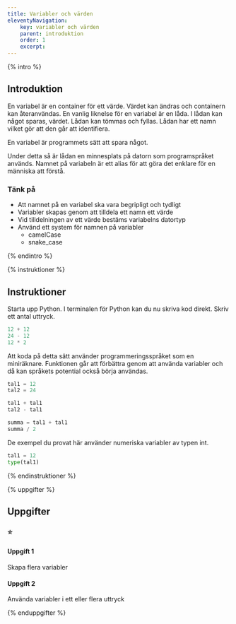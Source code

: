 ```yaml
---
title: Variabler och värden
eleventyNavigation:
    key: variabler och värden
    parent: introduktion
    order: 1
    excerpt:
---
```


{% intro %}

## Introduktion

En variabel är en container för ett värde. Värdet kan ändras och containern kan återanvändas.
En vanlig liknelse för en variabel är en låda. I lådan kan något sparas, värdet. Lådan kan tömmas och fyllas. Lådan har ett namn vilket gör att den går att identifiera.

En variabel är programmets sätt att spara något.

Under detta så är lådan en minnesplats på datorn som programspråket används. Namnet på variabeln är ett alias för att göra det enklare för en människa att förstå.

### Tänk på

-   Att namnet på en variabel ska vara begripligt och tydligt
-   Variabler skapas genom att tilldela ett namn ett värde
-   Vid tilldelningen av ett värde bestäms variabelns datortyp
-   Använd ett system för namnen på variabler
    -   camelCase
    -   snake_case

{% endintro %}

{% instruktioner %}

## Instruktioner

Starta upp Python. I terminalen för Python kan du nu skriva kod direkt.
Skriv ett antal uttryck.

```python
12 + 12
24 - 12
12 * 2
```

Att koda på detta sätt använder programmeringsspråket som en miniräknare.
Funktionen går att förbättra genom att använda variabler och då kan språkets potential också börja användas.

```python
tal1 = 12
tal2 = 24

tal1 + tal1
tal2 - tal1

summa = tal1 + tal1
summa / 2
```

De exempel du provat här använder numeriska variabler av typen int.

```python
tal1 = 12
type(tal1)
```

{% endinstruktioner %}

{% uppgifter %}

## Uppgifter

### ⭐

#### Uppgift 1

Skapa flera variabler

#### Uppgift 2

Använda variabler i ett eller flera uttryck

{% enduppgifter %}
